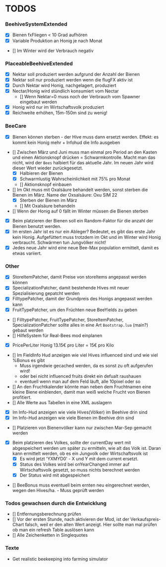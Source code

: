 # TODOS

### BeehiveSystemExtended
- [x] Bienen fxFliegen < 10 Grad aufhören
- [x] Variable Produktion an Honig je nach Monat
- [] Im Winter wird der Verbrauch negativ

### PlaceableBeehiveExtended
- [x] Nektar soll produziert werden aufgrund der Anzahl der Bienen
- [x] Nektar soll nur produziert werden wenn die flugFX aktiv ist
- [x] Durch Nektar wird Honig, nachgelagert, produziert
- [x] Nectar/Honig wird stündlich konsumiert vom Nectar
    - [] Wenn Nektar=0 muss noch der Verbrauch vom Spawner eingebaut werden
- [x] Honig wird nur im Wirtschaftsvolk produziert
- [x] Reichweite erhöhen, 15m-150m sind zu wenig!

### BeeCare
- [x] Bienen können sterben - der Hive muss dann ersetzt werden. Effekt: es kommt kein Honig mehr + Infohud die Info ausgeben
- [] Zwischen März und Juni muss man einmal pro Period an den Kasten und einen Aktionsknopf drücken = Schwarmkontrolle. Macht man das nicht, wird der `Bees` halbiert für das aktuelle Jahr. Im neuen Jahr wird dieser Wert wieder zurückgesetzt.
    - [x] Halbieren der Bienen
    - [x] Schwarmlustig Wahrscheinlichkeit mit 75% pro Monat
    - [] Aktionsknopf einbauen
- [] Im Okt muss mit Oxalsäure behandelt werden, sonst sterben die Bienen im März. Name der Oxsalsäure: Oxu SIM 22
    - [x] Sterben der Bienen im März
    - [] Mit Oxalsäure behandeln
- [] Wenn der Honig auf 0 fällt im Winter müssen die Bienen sterben
- [x] Beim platzieren der Bienen soll ein Random-Faktor für die anzahl der Bienen benutzt werden.
- [x] Im ersten Jahr ist es nur ein Ableger? Bedeutet, es gibt das erste Jahr kein Honig. Aufgefüttert muss trotzdem im Okt und im Winter wird Honig verbraucht. Schwärmen tun Jungvölker nicht!
- [x] Jedes neue Jahr wird eine neue Bee-Max population ermittelt, damit es etwas variiert.

### Other
- [x] StoreItemPatcher, damit Preise von storeItems angepasst werden können
- [x] SpecializationPatcher, damit bestehende Hives mit neuer Spezialisierung gepatcht werden
- [x] FilltypePatcher, damit der Grundpreis des Honigs angepasst werden kann
- [x] FruitTypePatcher, um den Früchten neue BeeYields zu geben
- [] FilltypePatcher, FruitTypePatcher, StoreItemPatcher, SpecializationPatcher sollte alles in eine Art `Bootstrap.lua` (main?) gebaut werden
- [] HilfeSystem für Real-Bees mod einplanen
- [x] PricePerLiter Honig 13.15€ pro Liter = 15€ pro Kilo
- [] Im FieldInfo Hud anzeigen wie viel Hives influenced sind und wie viel %Bonus es gibt
	 - Muss irgendwie gecached werden, da es sonst zu oft aufgerufen wird!
	 - oder bei nicht influenced fruits direkt ein defualt raushauen
	 - eventuell wenn man auf dem Feld läuft, alle 10pixel oder so
- [] An den Fruchtkalender könnte man neben dem Fruchtnamen eine kleine Biene einblenden, damit man weiß welche Frucht von Bienen profitiert.
- [] Alle Werte aus Tabellen in eine XML auslagern
- [x] Im Info-Hud anzeigen wie viele Hives(Völker) im Beehive drin sind
- [x] Im Info-Hud anzeigen wie viele Bienen im Beehive drin sind
- [] Platzieren von Bienenvölker kann nur zwischen Mar-Sep gemacht werden
- [x] Beim platzieren des Volkes, sollte der currentDay wert mit abgespeichert werden um später zu ermitteln, wie alt das Volk ist. Daran kann ermittelt werden, ob es ein Jungvolk oder Wirtschaftsvolk ist
    - [x] Es wird jetzt 'YXMYD0' - X und Y mit dem current ersetzt.
    - [x] Status des Volkes wird bei onYearChanged immer auf Wirtschaftsvolk gesetzt, so muss nichts berechnet werden
    - [x] Der Status wird mit abgespeichert
- [] BeeBonus muss eventuell beim ernten neu eingerechnet werden, wegen den Hives/ha. - Muss geprüft werden


### Todos gewachsen durch die Entwicklung
- [] Entfernungsberechnung prüfen
- [] Vor der ersten Stunde, nach aktivieren der Mod, ist der Verkaufspreis-Chart falsch, weil er den alten Wert anzeigt. Hier sollte man mal prüfen ob man ein refresh Table auslösen kann
- [] Alle Zeichenketten in Singlequotes




### Texte
- Get realistic beekeeping into farming simulator